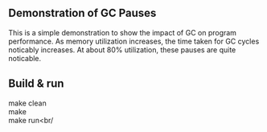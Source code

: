 ## Demonstration of GC Pauses

This is a simple demonstration to show the impact of GC on program performance. As memory utilization increases, the time taken for GC cycles noticably increases. At about 80% utilization, these pauses are quite noticable.

## Build & run
make clean<br/>
make <br/>
make run<br/

